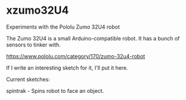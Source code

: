 # xzumo32U4
Experiments with the Pololu Zumo 32U4 robot

The Zumo 32U4 is a small Arduino-compatible robot.  It has a bunch of sensors to tinker with.

https://www.pololu.com/category/170/zumo-32u4-robot

If I write an interesting sketch for it, I'll put it here.

Current sketches:

spintrak - Spins robot to face an object.
